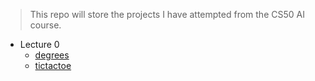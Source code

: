 >This repo will store the projects I have attempted from the CS50 AI course.

- Lecture 0
  - [degrees](degrees/degrees/degrees.py)
  - [tictactoe](tictactoe/tictactoe.py)
